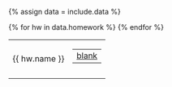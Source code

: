 {% assign data = include.data %}
<table class="asst-table">
{% for hw in data.homework %}
<tr>
	<td>{{ hw.name }}</td>
	<td>
		<table class="inner">
		  <tr>
			    <td><a href="{{ data.home }}/{{ ws.problems }}">blank</a></td>
			</tr>
		</table>
		<div style="padding-bottom: 10px"></div>
	</td>
</tr>
{% endfor %}
</table>
